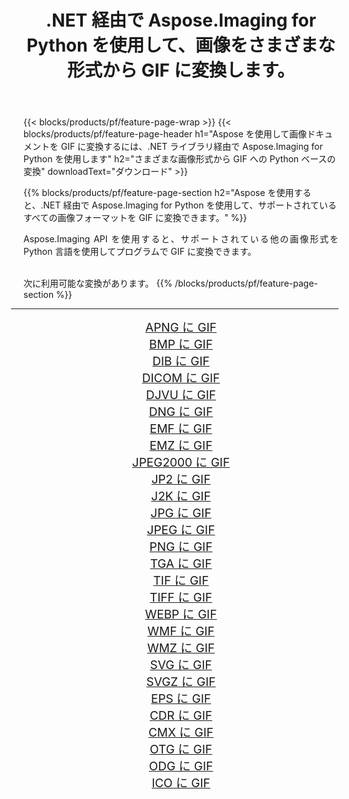 ﻿---
title: .NET 経由で Aspose.Imaging for Python を使用して、画像をさまざまな形式から GIF に変換します。 
weight: 3920
url: /ja/python-net/conversion/to/gif 
lang: ja
langdirlevel: 2
locales: zh-hans,ja,it,ru,de,es,fr,nl,id,lt,pl,pt,vi,tr,ko,zh-hant,ar,hi,th,sv,cs,uk,he
description: .NET ライブラリ経由で Aspose.Imaging for Python を使用して、さまざまな形式から GIF に変換できます。
---

{{< blocks/products/pf/feature-page-wrap >}}
{{< blocks/products/pf/feature-page-header h1="Aspose を使用して画像ドキュメントを GIF に変換するには、.NET ライブラリ経由で Aspose.Imaging for Python を使用します" h2="さまざまな画像形式から GIF への Python ベースの変換" downloadText="ダウンロード" >}}


{{% blocks/products/pf/feature-page-section  h2="Aspose を使用すると、.NET 経由で Aspose.Imaging for Python を使用して、サポートされているすべての画像フォーマットを GIF に変換できます。" %}}
<p align=justify>Aspose.Imaging API を使用すると、サポートされている他の画像形式を Python 言語を使用してプログラムで GIF に変換できます。</p>
<br/>
次に利用可能な変換があります。
{{% /blocks/products/pf/feature-page-section %}}
<div class="container-fluid productfamilypage bg-gray">
    <div class="convertypes bg-gray agp-content section">
        <div class="container">
		<hr style="margin-left:-20px;"/>
		<div class="row other-converters" style="gap: 10px;font-size: 19px;text-align:center;">
		    <div class='col-md-2 other-converter remove-lp remove-rp'><a href="/imaging/ja/python-net/conversion/apng-to-gif" style="padding:15px;">APNG に GIF</a></div>
<div class='col-md-2 other-converter remove-lp remove-rp'><a href="/imaging/ja/python-net/conversion/bmp-to-gif" style="padding:15px;">BMP に GIF</a></div>
<div class='col-md-2 other-converter remove-lp remove-rp'><a href="/imaging/ja/python-net/conversion/dib-to-gif" style="padding:15px;">DIB に GIF</a></div>
<div class='col-md-2 other-converter remove-lp remove-rp'><a href="/imaging/ja/python-net/conversion/dicom-to-gif" style="padding:15px;">DICOM に GIF</a></div>
<div class='col-md-2 other-converter remove-lp remove-rp'><a href="/imaging/ja/python-net/conversion/djvu-to-gif" style="padding:15px;">DJVU に GIF</a></div>
<div class='col-md-2 other-converter remove-lp remove-rp'><a href="/imaging/ja/python-net/conversion/dng-to-gif" style="padding:15px;">DNG に GIF</a></div>
<div class='col-md-2 other-converter remove-lp remove-rp'><a href="/imaging/ja/python-net/conversion/emf-to-gif" style="padding:15px;">EMF に GIF</a></div>
<div class='col-md-2 other-converter remove-lp remove-rp'><a href="/imaging/ja/python-net/conversion/emz-to-gif" style="padding:15px;">EMZ に GIF</a></div>
<div class='col-md-2 other-converter remove-lp remove-rp'><a href="/imaging/ja/python-net/conversion/jpeg2000-to-gif" style="padding:15px;">JPEG2000 に GIF</a></div>
<div class='col-md-2 other-converter remove-lp remove-rp'><a href="/imaging/ja/python-net/conversion/jp2-to-gif" style="padding:15px;">JP2 に GIF</a></div>
<div class='col-md-2 other-converter remove-lp remove-rp'><a href="/imaging/ja/python-net/conversion/j2k-to-gif" style="padding:15px;">J2K に GIF</a></div>
<div class='col-md-2 other-converter remove-lp remove-rp'><a href="/imaging/ja/python-net/conversion/jpg-to-gif" style="padding:15px;">JPG に GIF</a></div>
<div class='col-md-2 other-converter remove-lp remove-rp'><a href="/imaging/ja/python-net/conversion/jpeg-to-gif" style="padding:15px;">JPEG に GIF</a></div>
<div class='col-md-2 other-converter remove-lp remove-rp'><a href="/imaging/ja/python-net/conversion/png-to-gif" style="padding:15px;">PNG に GIF</a></div>
<div class='col-md-2 other-converter remove-lp remove-rp'><a href="/imaging/ja/python-net/conversion/tga-to-gif" style="padding:15px;">TGA に GIF</a></div>
<div class='col-md-2 other-converter remove-lp remove-rp'><a href="/imaging/ja/python-net/conversion/tif-to-gif" style="padding:15px;">TIF に GIF</a></div>
<div class='col-md-2 other-converter remove-lp remove-rp'><a href="/imaging/ja/python-net/conversion/tiff-to-gif" style="padding:15px;">TIFF に GIF</a></div>
<div class='col-md-2 other-converter remove-lp remove-rp'><a href="/imaging/ja/python-net/conversion/webp-to-gif" style="padding:15px;">WEBP に GIF</a></div>
<div class='col-md-2 other-converter remove-lp remove-rp'><a href="/imaging/ja/python-net/conversion/wmf-to-gif" style="padding:15px;">WMF に GIF</a></div>
<div class='col-md-2 other-converter remove-lp remove-rp'><a href="/imaging/ja/python-net/conversion/wmz-to-gif" style="padding:15px;">WMZ に GIF</a></div>
<div class='col-md-2 other-converter remove-lp remove-rp'><a href="/imaging/ja/python-net/conversion/svg-to-gif" style="padding:15px;">SVG に GIF</a></div>
<div class='col-md-2 other-converter remove-lp remove-rp'><a href="/imaging/ja/python-net/conversion/svgz-to-gif" style="padding:15px;">SVGZ に GIF</a></div>
<div class='col-md-2 other-converter remove-lp remove-rp'><a href="/imaging/ja/python-net/conversion/eps-to-gif" style="padding:15px;">EPS に GIF</a></div>
<div class='col-md-2 other-converter remove-lp remove-rp'><a href="/imaging/ja/python-net/conversion/cdr-to-gif" style="padding:15px;">CDR に GIF</a></div>
<div class='col-md-2 other-converter remove-lp remove-rp'><a href="/imaging/ja/python-net/conversion/cmx-to-gif" style="padding:15px;">CMX に GIF</a></div>
<div class='col-md-2 other-converter remove-lp remove-rp'><a href="/imaging/ja/python-net/conversion/otg-to-gif" style="padding:15px;">OTG に GIF</a></div>
<div class='col-md-2 other-converter remove-lp remove-rp'><a href="/imaging/ja/python-net/conversion/odg-to-gif" style="padding:15px;">ODG に GIF</a></div>
<div class='col-md-2 other-converter remove-lp remove-rp'><a href="/imaging/ja/python-net/conversion/ico-to-gif" style="padding:15px;">ICO に GIF</a></div>
                </div>
        </div>
    </div>
</div>
<br/>

